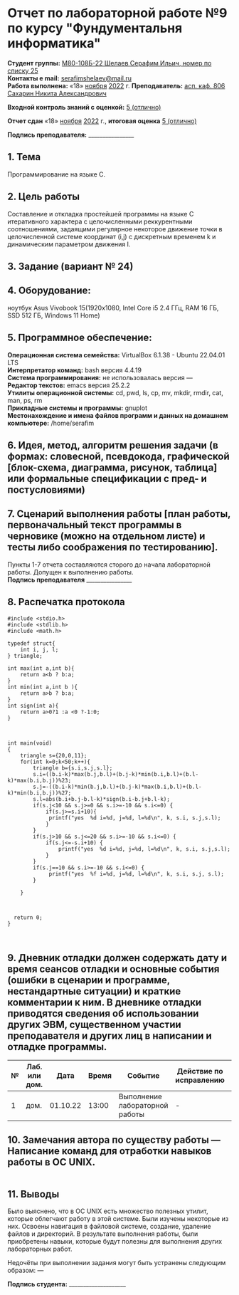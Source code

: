 # Отчет по лабораторной работе №9 по курсу "Фундументальня информатика" 
<b>Студент группы:</b> <ins>М80-108Б-22 Шелаев Серафим Ильич, номер по списку 25</ins>  
<b>Контакты e mail:</b> <ins>serafimshelaev@mail.ru</ins>  
<b>Работа выполнена:</b> «18» <ins>ноября</ins> <ins>2022</ins> г.
<b>Преподаватель:</b> <ins>асп. каф. 806 Сахарин Никита Александрович</ins>

<b>Входной контроль знаний с оценкой:</b> <ins>5 (отлично)</ins>

<b>Отчет сдан</b> «18» <ins>ноября</ins> <ins>2022</ins> г., <b>итоговая оценка</b> <ins>5 (отлично)</ins>                                                          

<b>Подпись преподавателя:</b> ________________
## 1. Тема
Программирование на языке C.  
## 2. Цель работы
Составление и откладка простейшей программы на языке С итеративного характера с целочисленными реккурентными соотношениями, задаящими регулярное некоторое движение точки в целочисленной системе координат (i,j) с дискретным временем k и динамическим параметром движения l.  
## 3. Задание (вариант № 24)
  
## 4. Оборудование:
ноутбук  Asus Vivobook 15(1920x1080, Intel Core i5 2.4 ГГц, RAM 16 ГБ, SSD 512 ГБ, Windows 11 Home)
## 5. Программное обеспечение:
<b>Операционная система семейства:</b> VirtualBox 6.1.38 - Ubuntu 22.04.01 LTS<br/>
<b>Интерпретатор команд:</b> bash версия 4.4.19<br/>
<b>Система программирования:</b> не использовалась версия —<br/>
<b>Редактор текстов:</b> emacs версия 25.2.2<br/>
<b>Утилиты операционной системы:</b> cd, pwd, ls, cp, mv, mkdir, rmdir, cat, man, ps, rm<br/>
<b>Прикладные системы и программы:</b> gnuplot<br/>
<b>Местонахождение и имена файлов программ и данных на домашнем компьютере:</b> /home/serafim<br/>
## 6. Идея, метод, алгоритм решения задачи (в формах: словесной, псевдокода, графической [блок-схема, диаграмма, рисунок, таблица] или формальные спецификации с пред- и постусловиями)


## 7. Сценарий выполнения работы [план работы, первоначальный текст программы в черновике (можно на отдельном листе) и тесты либо соображения по тестированию]. 

Пункты 1-7 отчета составляются сторого до начала лабораторной работы.
Допущен к выполнению работы.  
<b>Подпись преподавателя</b> ________________
## 8. Распечатка протокола 
```
#include <stdio.h>
#include <stdlib.h>
#include <math.h>

typedef struct{
    int i, j, l;
} triangle;

int max(int a,int b){
    return a<b ? b:a;
}
int min(int a,int b ){
    return a>b ? b:a;
}
int sign(int a){
    return a>0?1 :a <0 ?-1:0;
}



int main(void)
{
    triangle s={20,0,11};
    for(int k=0;k<50;k++){
        triangle b={s.i,s.j,s.l};
        s.i=((b.i-k)*max(b.j,b.l)+(b.j-k)*min(b.i,b.l)+(b.l-k)*max(b.i,b.j))%23;
        s.j=-((b.i-k)*min(b.j,b.l)+(b.j-k)*max(b.i,b.l)+(b.l-k)*min(b.i,b.j))%27;
        s.l=abs(b.i+b.j-b.l-k)*sign(b.i-b.j+b.l-k);
        if(s.j<10 && s.j>=0 && s.i>=-10 && s.i<=0) {
            if(s.j>=s.i+10){
             printf("yes  %d i=%d, j=%d, l=%d\n", k, s.i, s.j,s.l);
            }
        }
        if(s.j>10 && s.j<=20 && s.i>=-10 && s.i<=0) {
            if(s.j<=-s.i+10) {
                printf("yes  %d i=%d, j=%d, l=%d\n", k, s.i, s.j,s.l);
            }
        }
        if(s.j==10 && s.i>=-10 && s.i<=0) {
             printf("yes  %f i=%d, j=%d, l=%d\n", k, s.i, s.j, s.l);
        }
    
    }
    
    
    
  return 0;
}

    
```
## 9. Дневник отладки должен содержать дату и время сеансов отладки и основные события (ошибки в сценарии и программе, нестандартные ситуации) и краткие комментарии к ним. В дневнике отладки приводятся сведения об использовании других ЭВМ, существенном участии преподавателя и других лиц в написании и отладке программы.

| № |  Лаб. или дом. | Дата | Время | Событие | Действие по исправлению | Примечание |
| ------ | ------ | ------ | ------ | ------ | ------ | ------ |
| 1 | дом. | 01.10.22 | 13:00 | Выполнение лабораторной работы | - | - |
## 10. Замечания автора по существу работы — Написание команд для отработки навыков работы в ОС UNIX.
```
```
## 11. Выводы
Было выяснено, что в OC UNIX есть множество полезных утилит, которые облегчают работу в этой системе. Были изучены некоторые из них. Освоены навигация в файловой системе, создание, удаление файлов и директорий. В результате выполнения работы, были приобретены навыки, которые будут полезны для выполнения других лабораторных работ.

Недочёты при выполнении задания могут быть устранены следующим образом: —

<b>Подпись студента:</b> ____________________




